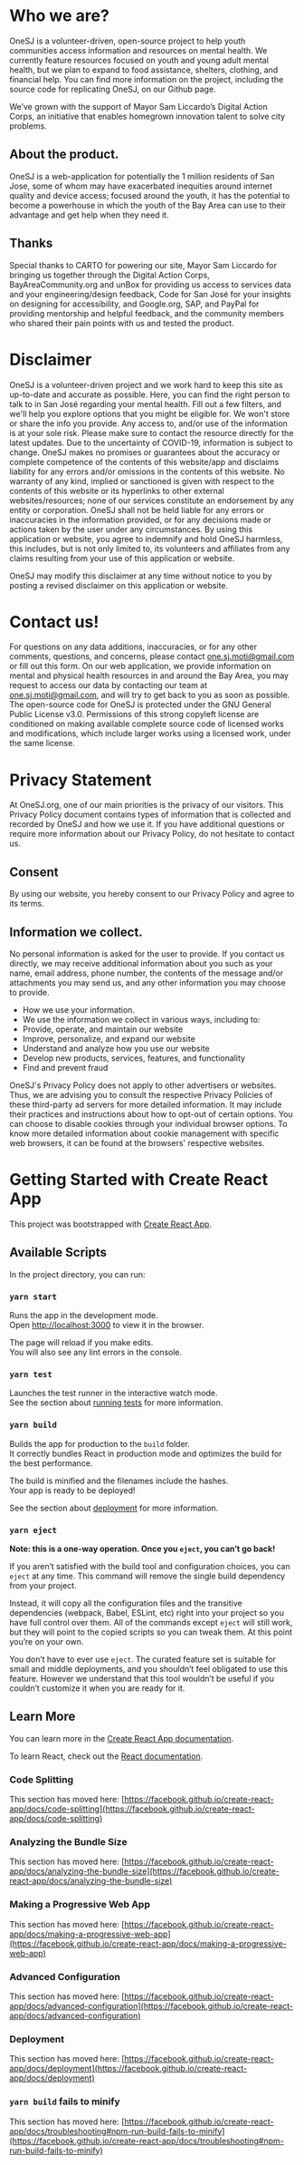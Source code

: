 # Who we are?
OneSJ is a volunteer-driven, open-source project to help youth communities access information and resources on mental health. We currently feature resources focused on youth and young adult mental health, but we plan to expand to  food assistance, shelters, clothing, and financial help. You can find more information on the project, including the source code for replicating OneSJ, on our Github page. 

We’ve grown with the support of Mayor Sam Liccardo’s Digital Action Corps, an initiative that enables homegrown innovation talent to solve city problems. 

## About the product.
OneSJ is a web-application for potentially the 1 million residents of San Jose, some of whom may have exacerbated inequities around internet quality and device access; focused around the youth, it has the potential to become a powerhouse in which the youth of the Bay Area can use to their advantage and get help when they need it.

## Thanks
Special thanks to CARTO for powering our site, Mayor Sam Liccardo for bringing us together through the Digital Action Corps, BayAreaCommunity.org and unBox for providing us access to services data and your engineering/design feedback, Code for San José for your insights on designing for accessibility, and Google.org, SAP, and PayPal for providing mentorship and helpful feedback, and the community members who shared their pain points with us and tested the product.

# Disclaimer
OneSJ is a volunteer-driven project and we work hard to keep this site as up-to-date and accurate as possible. Here, you can find the right person to talk to in San José regarding your mental health. Fill out a few filters, and we'll help you explore options that you might be eligible for. We won't store or share the info you provide. Any access to, and/or use of the information is at your sole risk. Please make sure to contact the resource directly for the latest updates. Due to the uncertainty of COVID-19, information is subject to change. OneSJ makes no promises or guarantees about the accuracy or complete competence of the contents of this website/app and disclaims liability for any errors and/or omissions in the contents of this website. No warranty of any kind, implied or sanctioned is given with respect to the contents of this website or its hyperlinks to other external websites/resources; none of our services constitute an endorsement by any entity or corporation.
OneSJ shall not be held liable for any errors or inaccuracies in the information provided, or for any decisions made or actions taken by the user under any circumstances. By using this application or website, you agree to indemnify and hold OneSJ harmless, this includes, but is not only limited to, its volunteers and affiliates from any claims resulting from your use of this application or website.

OneSJ may modify this disclaimer at any time without notice to you by posting a revised disclaimer on this application or website.

# Contact us!
For questions on any data additions, inaccuracies, or for any other comments, questions, and concerns, please contact one.sj.moti@gmail.com or fill out this form.
On our web application, we provide information on mental and physical health resources in and around the Bay Area, you may request to access our data by contacting our team at one.sj.moti@gmail.com, and will try to get back to you as soon as possible. The open-source code for OneSJ is protected under the GNU General Public License v3.0. Permissions of this strong copyleft license are conditioned on making available complete source code of licensed works and modifications, which include larger works using a licensed work, under the same license.

# Privacy Statement
At OneSJ.org, one of our main priorities is the privacy of our visitors. This Privacy Policy document contains types of information that is collected and recorded by OneSJ and how we use it. If you have additional questions or require more information about our Privacy Policy, do not hesitate to contact us.

## Consent
By using our website, you hereby consent to our Privacy Policy and agree to its terms.

## Information we collect.
No personal information is asked for the user to provide. If you contact us directly, we may receive additional information about you such as your name, email address, phone number, the contents of the message and/or attachments you may send us, and any other information you may choose to provide.
- How we use your information.
- We use the information we collect in various ways, including to:
- Provide, operate, and maintain our website
- Improve, personalize, and expand our website
- Understand and analyze how you use our website
- Develop new products, services, features, and functionality
- Find and prevent fraud

OneSJ's Privacy Policy does not apply to other advertisers or websites. Thus, we are advising you to consult the respective Privacy Policies of these third-party ad servers for more detailed information. It may include their practices and instructions about how to opt-out of certain options.
You can choose to disable cookies through your individual browser options. To know more detailed information about cookie management with specific web browsers, it can be found at the browsers' respective websites.

# Getting Started with Create React App

This project was bootstrapped with [Create React App](https://github.com/facebook/create-react-app).

## Available Scripts

In the project directory, you can run:

### `yarn start`

Runs the app in the development mode.\
Open [http://localhost:3000](http://localhost:3000) to view it in the browser.

The page will reload if you make edits.\
You will also see any lint errors in the console.

### `yarn test`

Launches the test runner in the interactive watch mode.\
See the section about [running tests](https://facebook.github.io/create-react-app/docs/running-tests) for more information.

### `yarn build`

Builds the app for production to the `build` folder.\
It correctly bundles React in production mode and optimizes the build for the best performance.

The build is minified and the filenames include the hashes.\
Your app is ready to be deployed!

See the section about [deployment](https://facebook.github.io/create-react-app/docs/deployment) for more information.

### `yarn eject`

**Note: this is a one-way operation. Once you `eject`, you can’t go back!**

If you aren’t satisfied with the build tool and configuration choices, you can `eject` at any time. This command will remove the single build dependency from your project.

Instead, it will copy all the configuration files and the transitive dependencies (webpack, Babel, ESLint, etc) right into your project so you have full control over them. All of the commands except `eject` will still work, but they will point to the copied scripts so you can tweak them. At this point you’re on your own.

You don’t have to ever use `eject`. The curated feature set is suitable for small and middle deployments, and you shouldn’t feel obligated to use this feature. However we understand that this tool wouldn’t be useful if you couldn’t customize it when you are ready for it.

## Learn More

You can learn more in the [Create React App documentation](https://facebook.github.io/create-react-app/docs/getting-started).

To learn React, check out the [React documentation](https://reactjs.org/).

### Code Splitting

This section has moved here: [https://facebook.github.io/create-react-app/docs/code-splitting](https://facebook.github.io/create-react-app/docs/code-splitting)

### Analyzing the Bundle Size

This section has moved here: [https://facebook.github.io/create-react-app/docs/analyzing-the-bundle-size](https://facebook.github.io/create-react-app/docs/analyzing-the-bundle-size)

### Making a Progressive Web App

This section has moved here: [https://facebook.github.io/create-react-app/docs/making-a-progressive-web-app](https://facebook.github.io/create-react-app/docs/making-a-progressive-web-app)

### Advanced Configuration

This section has moved here: [https://facebook.github.io/create-react-app/docs/advanced-configuration](https://facebook.github.io/create-react-app/docs/advanced-configuration)

### Deployment

This section has moved here: [https://facebook.github.io/create-react-app/docs/deployment](https://facebook.github.io/create-react-app/docs/deployment)

### `yarn build` fails to minify

This section has moved here: [https://facebook.github.io/create-react-app/docs/troubleshooting#npm-run-build-fails-to-minify](https://facebook.github.io/create-react-app/docs/troubleshooting#npm-run-build-fails-to-minify)
